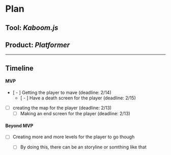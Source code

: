 # Plan

## Tool: _Kaboom.js_
## Product: _Platformer_

---

## Timeline

#### MVP

- [ - ] Getting the player to mave (deadline: 2/14)
  - [ - ] Have a death screen for the player (deadline: 2/15)
- [ ] creating the map for the player (deadline: 2/13)
  - [ ] Making an end screen for the player (deadline: 2/13)

#### Beyond MVP

- [ ] Creating more and more levels for the player to go though 
  - [ ] By doing this, there can be an storyline or somthing like that  


<!-- EXAMPLE

## Tool: APIs
## Product: Green Glass Door riddle app

## Timeline

### MVP

- [ ] Front-end
  - [x] Webpage to collect input from user (deadline: 4/15)
  - [ ] Webpage to display "yes, but a ___ can't" or "no, but a ___ can" (deadline: 5/1)
- [x] Back-end
  - [x] Use regex to test whether or not the word can go through the GGD (deadline: 3/1)
  - [x] Use the Twinword API to find related words (deadline: 3/15)
    - [ ] Iterate through the words until an opposite example can be found (deadline: 4/1)

#### Beyond MVP

- [ ] Use another API to make sure the opposite example is a noun
- [ ] Automate notification of API limit to make sure I don’t exceed free quota
- [ ] A multiple choice quizzer that will test the user’s knowledge of the solution

-->





<!-- DO NOT USE THIS YET

| Name | Glows | Grows |
| -------- | ------- | ------- |
|   |   |
|   |   |
|   |   |
|   |   |
|   |   |
|   |   |

-->

